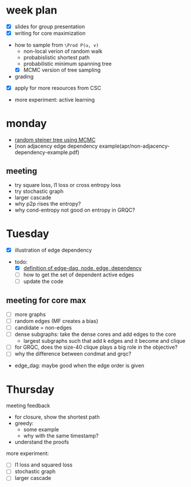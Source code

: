# week plan

- [X] slides for group presentation
- [X] writing for core maximization
- how to sample from `\Prod P(u, v)`
  - non-local verion of random walk 
  - probabislistic shortest path
  - probabilistic minimum spanning tree
  - [X] MCMC version of tree sampling
- grading
- [X] apply for more resources from CSC
- more experiment: active learning

# monday

- [random steiner tree using MCMC](apr/mcmc-steiner-tree.md)
- [non adjacency edge dependency example(apr/non-adjacency-dependency-example.pdf)


## meeting

- try square loss, l1 loss or cross entropy loss
- try stochastic graph
- larger cascade
- why p2p rises the entropy? 
- why cond-entropy not good on entropy in GRQC?


# Tuesday

- [X] illustration of edge dependency
- todo:
  - [X] [definition of edge-dag, node, edge, dependency](apr/edge-dag-def.pdf)
  - [ ] how to get the set of dependent active edges
  - [ ] update the code

## meeting for core max

- [ ] more graphs
- [ ] random edges (MF creates a bias)
- [ ] candidate = non-edges
- [ ] dense subgraphs: take the dense cores and add edges to the core
  - largest subgraphs such that add k edges and it become and clique
- [ ] for GRQC, does the size-40 clique plays a big role in the objective?
- [ ] why the difference between condmat and grqc? 

- edge_dag: maybe good when the edge order is given

# Thursday

meeting feedback

- for closure, show the shortest path
- greedy: 
  - some example
  - why with the same timestamp?
- understand the proofs


more experiment:

- [ ] l1 loss and squared loss
- [ ] stochastic graph
- [ ] larger cascade